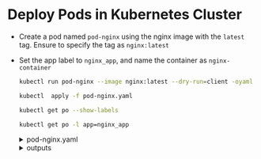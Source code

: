 # Deploy Pods in Kubernetes Cluster

* Create a pod named `pod-nginx` using the nginx image with the `latest` tag. Ensure to specify the tag as `nginx:latest`
* Set the app label to `nginx_app`, and name the container as `nginx-container`


  ```bash
  kubectl run pod-nginx --image nginx:latest --dry-run=client -oyaml > pod-nginx.yaml

  kubectl  apply -f pod-nginx.yaml

  kubectl get po --show-labels

  kubectl get po -l app=nginx_app
  ```

  <details>
  <summary>pod-nginx.yaml</summary>
  
    ```yaml
    apiVersion: v1
      kind: Pod
      metadata:
        creationTimestamp: null
        labels:
          run: pod-nginx
          app: nginx_app
        name: pod-nginx
      spec:
        containers:
        - image: nginx:latest
          name: nginx-container
          resources: {}
        dnsPolicy: ClusterFirst
        restartPolicy: Always
      status: {}
    ```
  </details>

  <details>
  <summary>outputs</summary>

      # kubectl run pod-nginx --image nginx:latest --dry-run=client -oyaml > pod-nginx.yaml

      # kubectl  apply -f pod-nginx.yaml

      pod/pod-nginx created

      # kubectl get po --show-labels

      NAME        READY   STATUS    RESTARTS   AGE   LABELS
      pod-nginx   1/1     Running   0          31s   app=nginx_app,run=pod-nginx

      # kubectl get po -l app=nginx_app

      NAME        READY   STATUS    RESTARTS   AGE
      pod-nginx   1/1     Running   0          78s
  </details>